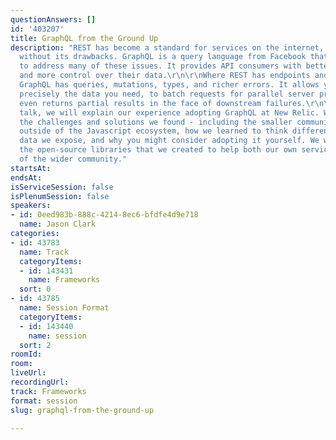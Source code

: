 ```yaml
---
questionAnswers: []
id: '403207'
title: GraphQL from the Ground Up
description: "REST has become a standard for services on the internet, but it isn't
  without its drawbacks. GraphQL is a query language from Facebook that's caught on
  to address many of these issues. It provides API consumers with better visibility
  and more control over their data.\r\n\r\nWhere REST has endpoints and status codes,
  GraphQL has queries, mutations, types, and richer errors. It allows you to ask for
  precisely the data you need, to batch requests for parallel server processing, and
  even returns partial results in the face of downstream failures.\r\n\r\nIn this
  talk, we will explain our experience adopting GraphQL at New Relic. We will discuss
  the challenges and solutions we found - including the smaller community using GraphQL
  outside of the Javascript ecosystem, how we learned to think differently about the
  data we expose, and why you might consider adopting it yourself. We will also showcase
  the open-source libraries that we created to help both our own services and those
  of the wider community."
startsAt: 
endsAt: 
isServiceSession: false
isPlenumSession: false
speakers:
- id: 0eed983b-888c-4214-8ec6-bfdfe4d9e718
  name: Jason Clark
categories:
- id: 43783
  name: Track
  categoryItems:
  - id: 143431
    name: Frameworks
  sort: 0
- id: 43785
  name: Session Format
  categoryItems:
  - id: 143440
    name: session
  sort: 2
roomId: 
room: 
liveUrl: 
recordingUrl: 
track: Frameworks
format: session
slug: graphql-from-the-ground-up

---
```


